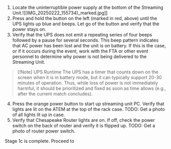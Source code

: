 1. Locate the uninterruptible power supply at the bottom of the Streaming Unit.![[IMG_20250222_155734)_marked.jpg]]
2. Press and hold the button on the left (marked in red, above) until the UPS lights up blue and beeps. Let go of the button and verify that the power stays on.
3. Verify that the UPS does not emit a repeating series of four beeps followed by a pause for several seconds. This beep pattern indicates that AC power has been lost and the unit is on battery. If this is the case, or if it occurs during the event, work with the FTA or other event personnel to determine why power is not being delivered to the Streaming Unit. 

> [!Note] UPS Runtime
>The UPS has a timer that counts down on the screen when it is in battery mode, but it can typically support 20-30 minutes of operation. Thus, while loss of power is not immediately harmful, it should be prioritized and fixed as soon as time allows (e.g., after the current match concludes).

4. Press the orange power button to start up streaming unit PC. Verify that lights are lit on the ATEM at the top of the rack case. 
	TODO: Get a photo of all lights lit up in case.
5. Verify that Chesapeake Router lights are on. If off, check the power switch on the back of router and verify it is flipped up.
	TODO: Get a photo of router power switch.

Stage 1c is complete. Proceed to 
